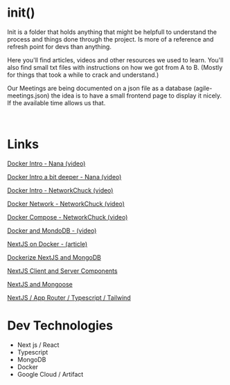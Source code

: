 # init()

Init is a folder that holds anything that might be helpfull to understand the process and things done through the project.
Is more of a reference and refresh point for devs than anything.

Here you'll find articles, videos and other resources we used to learn.
You'll also find small txt files with instructions on how we got from A to B. (Mostly for things that took a while to crack and understand.)

Our Meetings are being documented on a json file as a database (agile-meetings.json) the idea is to have a small frontend page to display it nicely. If the available time allows us that.

<br>

# Links

[Docker Intro - Nana (video)](https://www.youtube.com/watch?v=pg19Z8LL06w)

[Docker Intro a bit deeper - Nana (video)](https://www.youtube.com/watch?v=3c-iBn73dDE)

[Docker Intro - NetworkChuck (video)](https://www.youtube.com/watch?v=eGz9DS-aIeY)

[Docker Network - NetworkChuck (video)](https://www.youtube.com/watch?v=bKFMS5C4CG0)

[Docker Compose - NetworkChuck (video)](https://www.youtube.com/watch?v=DM65_JyGxCo)

[Docker and MondoDB - (video)](https://www.youtube.com/watch?v=gFjpv-nZO0U)

[NextJS on Docker - (article)](https://dev.to/scaabel/containerizing-a-nextjs-application-for-development-204d)

[Dockerize NextJS and MongoDB](https://www.youtube.com/watch?v=5UM_GhjMeSk)

[NextJS Client and Server Components](https://dev.to/brdnicolas/understanding-use-client-in-nextjs-enhancing-performance-through-client-side-component-mastery-10dg#:~:text=Server%20components%20handle%20rendering%20operations,the%20application%20of%20%27use%20client.)

[NextJS and Mongoose](https://mongoosejs.com/docs/nextjs.html)

[NextJS / App Router / Typescript / Tailwind](https://www.youtube.com/watch?v=ZVnjOPwW4ZA)

# Dev Technologies

-   Next js / React
-   Typescript
-   MongoDB
-   Docker
-   Google Cloud / Artifact
